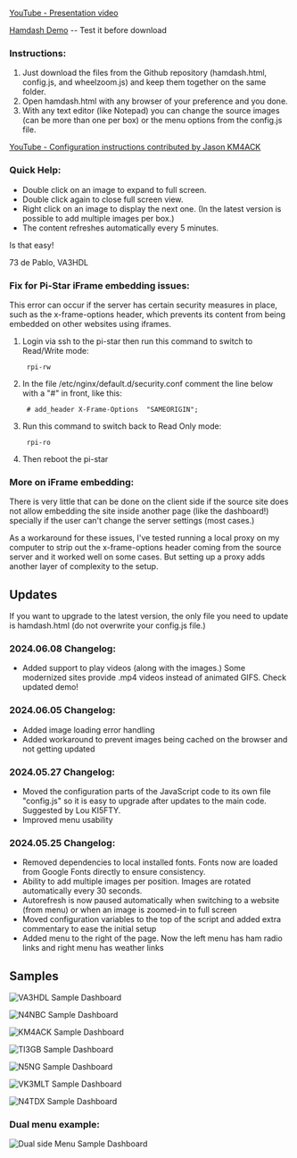 [YouTube - Presentation video](https://www.youtube.com/watch?v=sIdqMQTGNSc)

[Hamdash Demo](https://va3hdl.github.io/hamdash/)  -- Test it before download

### Instructions:
1. Just download the files from the Github repository (hamdash.html, config.js, and wheelzoom.js) and keep them together on the same folder.
2. Open hamdash.html with any browser of your preference and you done.
3. With any text editor (like Notepad) you can change the source images (can be more than one per box) or the menu options from the config.js file.

[YouTube - Configuration instructions contributed by Jason KM4ACK](https://youtu.be/9ZZXg60tN-o)

### Quick Help:
* Double click on an image to expand to full screen.
* Double click again to close full screen view.
* Right click on an image to display the next one. (In the latest version is possible to add multiple images per box.)
* The content refreshes automatically every 5 minutes.

Is that easy!

73 de Pablo, VA3HDL

### Fix for Pi-Star iFrame embedding issues:
This error can occur if the server has certain security measures in place, such as the x-frame-options header, which prevents its content from being embedded on other websites using iframes.

1. Login via ssh to the pi-star then run this command to switch to Read/Write mode:

        rpi-rw

2. In the file /etc/nginx/default.d/security.conf comment the line below with a "#" in front, like this:

        # add_header X-Frame-Options  "SAMEORIGIN";

3. Run this command to switch back to Read Only mode:

        rpi-ro

4. Then reboot the pi-star

### More on iFrame embedding:
There is very little that can be done on the client side if the source site does not allow embedding the site inside another page (like the dashboard!) specially if the user  can't change the server settings (most cases.)

As a workaround for these issues, I've tested running a local proxy on my computer to strip out the x-frame-options header coming from the source server and it worked well on some cases. But setting up a proxy adds another layer of complexity to the setup.

## Updates

If you want to upgrade to the latest version, the only file you need to update is hamdash.html (do not overwrite your config.js file.)

### 2024.06.08 Changelog:

- Added support to play videos (along with the images.) Some modernized sites provide .mp4 videos instead of animated GIFS. Check updated demo!

### 2024.06.05 Changelog:

- Added image loading error handling
- Added workaround to prevent images being cached on the browser and not getting updated

### 2024.05.27 Changelog:

- Moved the configuration parts of the JavaScript code to its own file "config.js" so it is easy to upgrade after updates to the main code. Suggested by Lou KI5FTY.
- Improved menu usability

### 2024.05.25 Changelog:

- Removed dependencies to local installed fonts. Fonts now are loaded from Google Fonts directly to ensure consistency.
- Ability to add multiple images per position. Images are rotated automatically every 30 seconds.
- Autorefresh is now paused automatically when switching to a website (from menu) or when an image is zoomed-in to full screen
- Moved configuration variables to the top of the script and added extra commentary to ease the initial setup
- Added menu to the right of the page. Now the left menu has ham radio links and right menu has weather links

## Samples

![VA3HDL Sample Dashboard](https://github.com/VA3HDL/hamdashboard/blob/main/examples/dashboard_sample.png?raw=true)

![N4NBC Sample Dashboard](https://github.com/VA3HDL/hamdashboard/blob/main/examples/N4NBC-sample.jpg?raw=true)

![KM4ACK Sample Dashboard](https://github.com/VA3HDL/hamdashboard/blob/main/examples/KM4ACK-sample.png?raw=true)

![TI3GB Sample Dashboard](https://github.com/VA3HDL/hamdashboard/blob/main/examples/TI3GB-sample.png?raw=true)

![N5NG Sample Dashboard](https://github.com/VA3HDL/hamdashboard/blob/main/examples/N5NG-sample.png?raw=true)

![VK3MLT Sample Dashboard](https://github.com/VA3HDL/hamdashboard/blob/main/examples/VK3MLT-sample.png?raw=true)

![N4TDX Sample Dashboard](https://github.com/VA3HDL/hamdashboard/blob/main/examples/N4TDX-sample.png?raw=true)

### Dual menu example:
![Dual side Menu Sample Dashboard](https://github.com/VA3HDL/hamdashboard/blob/main/examples/DualMenu.png?raw=true)